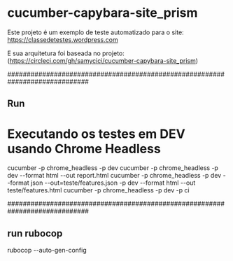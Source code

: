 # cucumber-capybara-site_prism 
Este projeto é um exemplo de teste automatizado para o site: https://classedetestes.wordpress.com

E sua arquitetura foi baseada no projeto:
(https://circleci.com/gh/samycici/cucumber-capybara-site_prism)



#############################################################################

## Run

# Executando os testes em DEV usando Chrome Headless 
cucumber -p chrome_headless -p dev
cucumber -p chrome_headless -p dev --format html --out report.html
cucumber -p chrome_headless -p dev --format json --out=teste/features.json -p dev --format html --out teste/features.html
cucumber -p chrome_headless -p dev -p ci

#############################################################################
## run rubocop
rubocop --auto-gen-config
